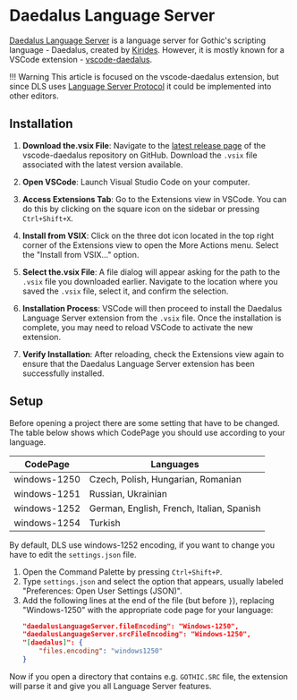 # Daedalus Language Server
[Daedalus Language Server](https://github.com/Kirides/DaedalusLanguageServer) is a language server for Gothic's scripting language - Daedalus, created by [Kirides](https://github.com/kirides). However, it is mostly known for a VSCode extension - [vscode-daedalus](https://github.com/kirides/vscode-daedalus).

!!! Warning
    This article is focused on the vscode-daedalus extension, but since DLS uses [Language Server Protocol](https://microsoft.github.io/language-server-protocol/) it could be implemented into other editors.


## Installation
1. **Download the.vsix File**: Navigate to the [latest release page](https://github.com/kirides/vscode-daedalus/releases) of the vscode-daedalus repository on GitHub. Download the `.vsix` file associated with the latest version available.

2. **Open VSCode**: Launch Visual Studio Code on your computer.

3. **Access Extensions Tab**: Go to the Extensions view in VSCode. You can do this by clicking on the square icon on the sidebar or pressing `Ctrl+Shift+X`.

4. **Install from VSIX**: Click on the three dot icon located in the top right corner of the Extensions view to open the More Actions menu. Select the "Install from VSIX..." option.

5. **Select the.vsix File**: A file dialog will appear asking for the path to the `.vsix` file you downloaded earlier. Navigate to the location where you saved the `.vsix` file, select it, and confirm the selection.

6. **Installation Process**: VSCode will then proceed to install the Daedalus Language Server extension from the `.vsix` file. Once the installation is complete, you may need to reload VSCode to activate the new extension.

7. **Verify Installation**: After reloading, check the Extensions view again to ensure that the Daedalus Language Server extension has been successfully installed.

## Setup
Before opening a project there are some setting that have to be changed. The table below shows which CodePage you should use according to your language.

| CodePage       | Languages                                 |
| -------------- | ----------------------------------------- |
| windows-1250   | Czech, Polish, Hungarian, Romanian        |
| windows-1251   | Russian, Ukrainian                        |
| windows-1252   | German, English, French, Italian, Spanish |
| windows-1254   | Turkish                                   |

By default, DLS use windows-1252 encoding, if you want to change you have to edit the `settings.json` file. 

1. Open the Command Palette by pressing `Ctrl+Shift+P`.
2. Type `settings.json` and select the option that appears, usually labeled "Preferences: Open User Settings (JSON)".
3. Add the following lines at the end of the file (but before `}`), replacing "Windows-1250" with the appropriate code page for your language:
    ```json
    "daedalusLanguageServer.fileEncoding": "Windows-1250",
    "daedalusLanguageServer.srcFileEncoding": "Windows-1250",
    "[daedalus]": {
        "files.encoding": "windows1250"
    }
    ```

Now if you open a directory that contains e.g. `GOTHIC.SRC` file, the extension will parse it and give you all Language Server features. 